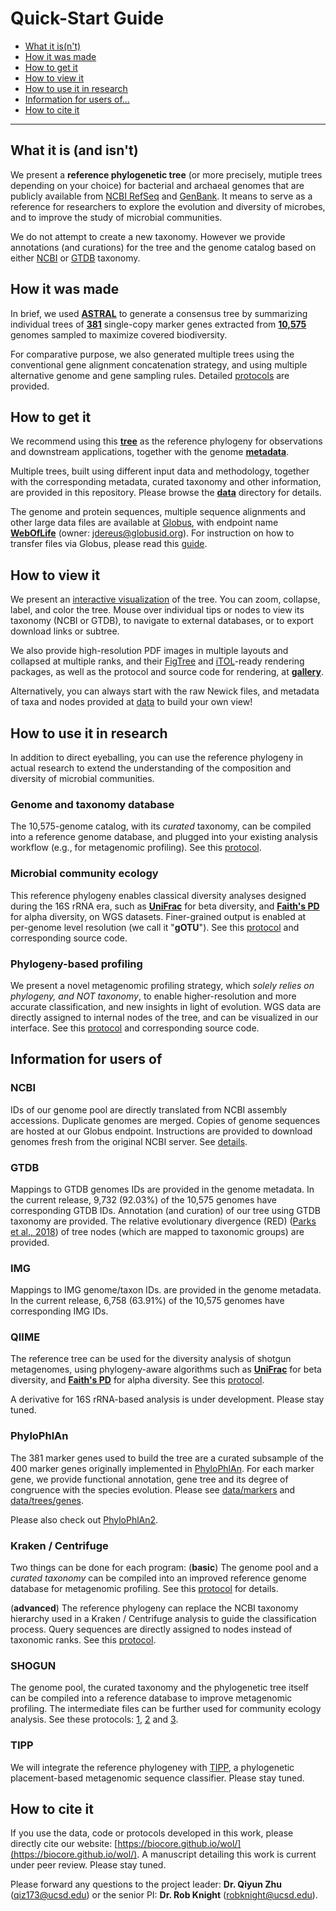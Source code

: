 Quick-Start Guide
=================

- [What it is(n't)](#what-it-is-and-isnt)
- [How it was made](#how-it-was-made)
- [How to get it](#how-to-get-it)
- [How to view it](#how-to-view-it)
- [How to use it in research](#how-to-use-it-in-research)
- [Information for users of...](#information-for-users-of)
- [How to cite it](#how-to-cite-it)

***


## What it is (and isn't)

We present a **reference phylogenetic tree** (or more precisely, mutiple trees depending on your choice) for bacterial and archaeal genomes that are publicly available from [NCBI RefSeq](https://www.ncbi.nlm.nih.gov/refseq/) and [GenBank](https://www.ncbi.nlm.nih.gov/genbank/). It means to serve as a reference for researchers to explore the evolution and diversity of microbes, and to improve the study of microbial communities.

We do not attempt to create a new taxonomy. However we provide annotations (and curations) for the tree and the genome catalog based on either [NCBI](https://www.ncbi.nlm.nih.gov/taxonomy) or [GTDB](http://gtdb.ecogenomic.org/) taxonomy.


## How it was made

In brief, we used [**ASTRAL**](https://github.com/smirarab/ASTRAL) to generate a consensus tree by summarizing individual trees of [**381**](data/markers) single-copy marker genes extracted from [**10,575**](data/genomes) genomes sampled to maximize covered biodiversity.

For comparative purpose, we also generated multiple trees using the conventional gene alignment concatenation strategy, and using multiple alternative genome and gene sampling rules. Detailed [protocols](protocols) are provided.


## How to get it

We recommend using this [**tree**](data/trees/astral/branch_length/cons/collapsed/astral.cons.nid.e5p50.nwk) as the reference phylogeny for observations and downstream applications, together with the genome [**metadata**](data/genomes/metadata.tsv.bz2).

Multiple trees, built using different input data and methodology, together with the corresponding metadata, curated taxonomy and other information, are provided in this repository. Please browse the [**data**](data) directory for details.

The genome and protein sequences, multiple sequence alignments and other large data files are available at [Globus](https://www.globus.org/), with endpoint name [**WebOfLife**](https://www.globus.org/app/transfer?origin_id=23fd07dc-b6c8-11e8-8bf8-0a1d4c5c824a&origin_path=%2F) (owner: jdereus@globusid.org). For instruction on how to transfer files via Globus, please read this [guide](https://docs.globus.org/how-to/get-started/).


## How to view it

We present an [interactive visualization](empress) of the tree. You can zoom, collapse, label, and color the tree. Mouse over individual tips or nodes to view its taxonomy (NCBI or GTDB), to navigate to external databases, or to export download links or subtree.

We also provide high-resolution PDF images in multiple layouts and collapsed at multiple ranks, and their [FigTree](http://tree.bio.ed.ac.uk/software/figtree/) and [iTOL](https://itol.embl.de/)-ready rendering packages, as well as the protocol and source code for rendering, at [**gallery**](gallery).

Alternatively, you can always start with the raw Newick files, and metadata of taxa and nodes provided at [data](data) to build your own view!


## How to use it in research

In addition to direct eyeballing, you can use the reference phylogeny in actual research to extend the understanding of the composition and diversity of microbial communities.

### Genome and taxonomy database

The 10,575-genome catalog, with its _curated_ taxonomy, can be compiled into a reference genome database, and plugged into your existing analysis workflow (e.g., for metagenomic profiling). See this [protocol](protocols/genome_database).

### Microbial community ecology

This reference phylogeny enables classical diversity analyses designed during the 16S rRNA era, such as [**UniFrac**](https://en.wikipedia.org/wiki/UniFrac) for beta diversity, and [**Faith's PD**](https://en.wikipedia.org/wiki/Phylogenetic_diversity) for alpha diversity, on WGS datasets. Finer-grained output is enabled at per-genome level resolution (we call it  "**gOTU**"). See this [protocol](protocols/community_ecology) and corresponding source code.

### Phylogeny-based profiling

We present a novel metagenomic profiling strategy, which _solely relies on phylogeny, and NOT taxonomy_, to enable higher-resolution and more accurate classification, and new insights in light of evolution. WGS data are directly assigned to internal nodes of the tree, and can be visualized in our interface. See this [protocol](protocols/tree_profiling) and corresponding source code.


## Information for users of

### NCBI

IDs of our genome pool are directly translated from NCBI assembly accessions. Duplicate genomes are merged. Copies of genome sequences are hosted at our Globus endpoint. Instructions are provided to download genomes fresh from the original NCBI server. See [details](data/genomes).

### GTDB

Mappings to GTDB genomes IDs are provided in the genome metadata. In the current release, 9,732 (92.03%) of the 10,575 genomes have corresponding GTDB IDs. Annotation (and curation) of our tree using GTDB taxonomy are provided. The relative evolutionary divergence (RED) ([Parks et al., 2018](https://www.nature.com/articles/nbt.4229)) of tree nodes (which are mapped to taxonomic groups) are provided.

### IMG

Mappings to IMG genome/taxon IDs. are provided in the genome metadata. In the current release, 6,758 (63.91%) of the 10,575 genomes have corresponding IMG IDs.

### QIIME

The reference tree can be used for the diversity analysis of shotgun metagenomes, using phylogeny-aware algorithms such as [**UniFrac**](https://en.wikipedia.org/wiki/UniFrac) for beta diversity, and [**Faith's PD**](https://en.wikipedia.org/wiki/Phylogenetic_diversity) for alpha diversity. See this [protocol](protocols/community_ecology).

A derivative for 16S rRNA-based analysis is under development. Please stay tuned.

### PhyloPhlAn

The 381 marker genes used to build the tree are a curated subsample of the 400 marker genes originally implemented in [PhyloPhlAn](https://bitbucket.org/nsegata/phylophlan/wiki/Home). For each marker gene, we provide functional annotation, gene tree and its degree of congruence with the species evolution. Please see [data/markers](data/markers) and [data/trees/genes](data/trees/genes).

Please also check out [PhyloPhlAn2](https://bitbucket.org/nsegata/phylophlan/wiki/phylophlan2).

### Kraken / Centrifuge

Two things can be done for each program: (**basic**) The genome pool and a _curated taxonomy_ can be compiled into an improved reference genome database for metagenomic profiling. See this [protocol](protocols/genome_database) for details.

(**advanced**) The reference phylogeny can replace the NCBI taxonomy hierarchy used in a Kraken / Centrifuge analysis to guide the classification process. Query sequences are directly assigned to nodes instead of taxonomic ranks. See this [protocol](protocols/tree_profiling).

### SHOGUN

The genome pool, the curated taxonomy and the phylogenetic tree itself can be compiled into a reference database to improve metagenomic profiling. The intermediate files can be further used for community ecology analysis. See these protocols: [1](protocols/genome_database), [2](protocols/community_ecology) and [3](protocols/tree_profiling).

### TIPP

We will integrate the reference phylogeney with [TIPP](https://github.com/smirarab/sepp/blob/master/tutorial/tipp-tutorial.md), a phylogenetic placement-based metagenomic sequence classifier. Please stay tuned.


## How to cite it

If you use the data, code or protocols developed in this work, please directly cite our website: [https://biocore.github.io/wol/](https://biocore.github.io/wol/). A manuscript detailing this work is current under peer review. Please stay tuned.

Please forward any questions to the project leader: **Dr. Qiyun Zhu** ([qiz173@ucsd.edu](mailto:qiz173@ucsd.edu)) or the senior PI: **Dr. Rob Knight** ([robknight@ucsd.edu](mailto:robknight@ucsd.edu)).
